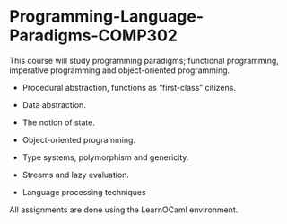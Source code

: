 # Programming-Language-Paradigms-COMP302

This course will study programming paradigms; functional programming, imperative programming and object-oriented programming. 

- Procedural abstraction, functions as “first-class” citizens.

-  Data abstraction.

- The notion of state.

- Object-oriented programming.

- Type systems, polymorphism and genericity.

- Streams and lazy evaluation.

- Language processing techniques

All assignments are done using the LearnOCaml environment.
